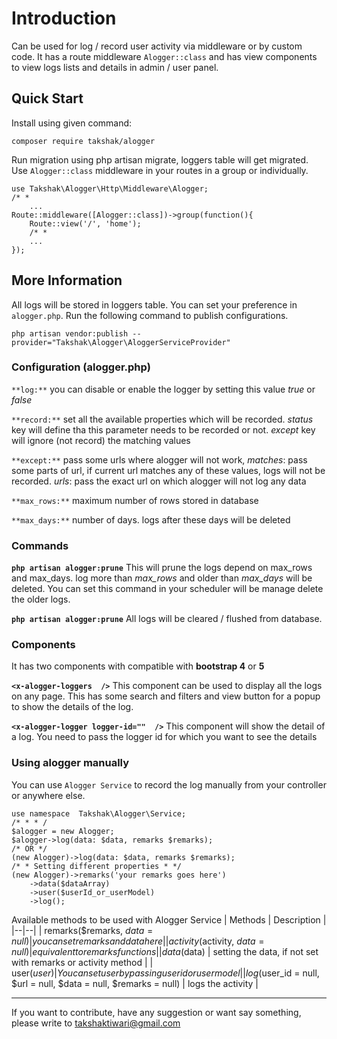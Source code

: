 #  Introduction

Can be used for log / record user activity via middleware or by custom code. It has a route middleware `Alogger::class` and has view components to view logs lists and details in admin / user panel.

##  Quick Start

Install using given command:

    composer require takshak/alogger
Run migration using php artisan migrate, loggers table will get migrated.
Use `Alogger::class` middleware in your routes in a group or individually.

    use Takshak\Alogger\Http\Middleware\Alogger;
    /* *
    	...
    Route::middleware([Alogger::class])->group(function(){
    	Route::view('/', 'home');
    	/* *
    	...
    });
    
## More Information
All logs will be stored in loggers table. You can set your preference in `alogger.php`. Run the following command to publish configurations.

    php artisan vendor:publish --provider="Takshak\Alogger\AloggerServiceProvider"

### Configuration (alogger.php)
`**log:**`  you can disable or enable the logger by setting this value *true* or *false*

`**record:**` set all the available properties which will be recorded. *status* key will define tha this parameter needs to be recorded or not. *except* key will ignore (not record) the matching values

`**except:**` pass some urls where alogger will not work, *matches*: pass some parts of url, if current url matches any of these values, logs will not be recorded. *urls*: pass the exact url on which alogger will not log any data

`**max_rows:**` maximum number of rows stored in database

`**max_days:**` number of  days. logs after these days will be deleted

### Commands
**`php artisan alogger:prune`** This will prune the logs depend on max_rows and max_days. log more than *max_rows* and older than *max_days* will be deleted. You can set this command in your scheduler will be manage delete the older logs.

**`php artisan alogger:prune`** All logs will be cleared / flushed from database.

### Components
It has two components with compatible with **bootstrap 4** or **5**

**`<x-alogger-loggers  />`** This component can be used to display all the logs on any page. This has some search and filters and view button for a popup to show the details of the log.

**`<x-alogger-logger logger-id=""  />`**  This component will show the detail of a log. You need to pass the logger id for which you want to see the details

### Using alogger manually
You can use `Alogger Service` to record the log manually from your controller or anywhere else.

    use namespace  Takshak\Alogger\Service;
    /* * * /
    $alogger = new Alogger;
    $alogger->log(data: $data, remarks $remarks);
    /* OR */
    (new Alogger)->log(data: $data, remarks $remarks);
    /* * Setting different properties * */
    (new Alogger)->remarks('your remarks goes here')
    	->data($dataArray)
    	->user($userId_or_userModel)
    	->log();

Available methods to be used with Alogger Service
| Methods | Description |
|--|--|
| remarks($remarks,  $data  =  null) | you can set remarks and data here |
| activity($activity,  $data  =  null) | equivalent to remarks functions |
| data($data) | setting the data, if not set with remarks or activity method |
| user($user) | You can set user by passing user id or user model |
| log($user_id  =  null,  $url  =  null,  $data  =  null,  $remarks  =  null) | logs the activity |

- - -
If you want to contribute, have any suggestion or want say something, please write to takshaktiwari@gmail.com
